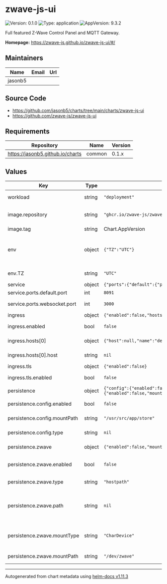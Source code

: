 # zwave-js-ui

![Version: 0.1.0](https://img.shields.io/badge/Version-0.1.0-informational?style=flat-square) ![Type: application](https://img.shields.io/badge/Type-application-informational?style=flat-square) ![AppVersion: 9.3.2](https://img.shields.io/badge/AppVersion-9.3.2-informational?style=flat-square)

Full featured Z-Wave Control Panel and MQTT Gateway.

**Homepage:** <https://zwave-js.github.io/zwave-js-ui/#/>

## Maintainers

| Name | Email | Url |
| ---- | ------ | --- |
| jasonb5 |  |  |

## Source Code

* <https://github.com/jasonb5/charts/tree/main/charts/zwave-js-ui>
* <https://github.com/zwave-js/zwave-js-ui>

## Requirements

| Repository | Name | Version |
|------------|------|---------|
| https://jasonb5.github.io/charts | common | 0.1.x |

## Values

| Key | Type | Default | Description |
|-----|------|---------|-------------|
| workload | string | `"deployment"` | The default [workload](https://jasonb5.github.io/charts/site/guide/common-library/#workload) type |
| image.repository | string | `"ghcr.io/zwave-js/zwave-js-ui"` | Container image repository |
| image.tag | string | Chart.AppVersion | Image tag |
| env | object | `{"TZ":"UTC"}` | Environment variables Customize environment [variables](https://zwave-js.github.io/zwave-js-ui/#/guide/env-vars) |
| env.TZ | string | `"UTC"` | Set the timezone |
| service | object | `{"ports":{"default":{"port":8091},"websocket":{"port":3000}}}` | [Service](https://jasonb5.github.io/charts/site/guide/common-library/#service) |
| service.ports.default.port | int | `8091` | Default port |
| service.ports.websocket.port | int | `3000` | Web socket port |
| ingress | object | `{"enabled":false,"hosts":[{"host":null,"name":"default"}],"tls":{"enabled":false}}` | [Ingress](https://jasonb5.github.io/charts/site/guide/common-library/#ingress) |
| ingress.enabled | bool | `false` | Enable/disable ingress |
| ingress.hosts[0] | object | `{"host":null,"name":"default"}` | Reference default service |
| ingress.hosts[0].host | string | `nil` | Ingress hostname |
| ingress.tls | object | `{"enabled":false}` | [TLS](https://jasonb5.github.io/charts/site/guide/common-library/#tls) |
| ingress.tls.enabled | bool | `false` | Enable/disable tls |
| persistence | object | `{"config":{"enabled":false,"mountPath":"/usr/src/app/store","type":null},"zwave":{"enabled":false,"mountPath":"/dev/zwave","mountType":"CharDevice","path":null,"type":"hostpath"}}` | [Persistence](https://jasonb5.github.io/charts/site/guide/common-library/#persistence) |
| persistence.config.enabled | bool | `false` | Enable/disable config mount |
| persistence.config.mountPath | string | `"/usr/src/app/store"` | Config mount path |
| persistence.config.type | string | `nil` | Type of volume mount |
| persistence.zwave | object | `{"enabled":false,"mountPath":"/dev/zwave","mountType":"CharDevice","path":null,"type":"hostpath"}` | Z-Wave device mount |
| persistence.zwave.enabled | bool | `false` | Enable/disable zwave device mount |
| persistence.zwave.type | string | `"hostpath"` | Mount must be a hostpath |
| persistence.zwave.path | string | `nil` | Host path to Z-Wave device e.g. /dev/serial/by-id/... |
| persistence.zwave.mountType | string | `"CharDevice"` | Hostpath mount type must be CharDevice |
| persistence.zwave.mountPath | string | `"/dev/zwave"` | Mount zwave device path |

----------------------------------------------
Autogenerated from chart metadata using [helm-docs v1.11.3](https://github.com/norwoodj/helm-docs/releases/v1.11.3)
